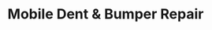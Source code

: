 ---
title: "Mobile Dent & Bumper Repair"
url: /covina/mobile-dent-und-bumper-repair/
shop: Autowerkstatt
---